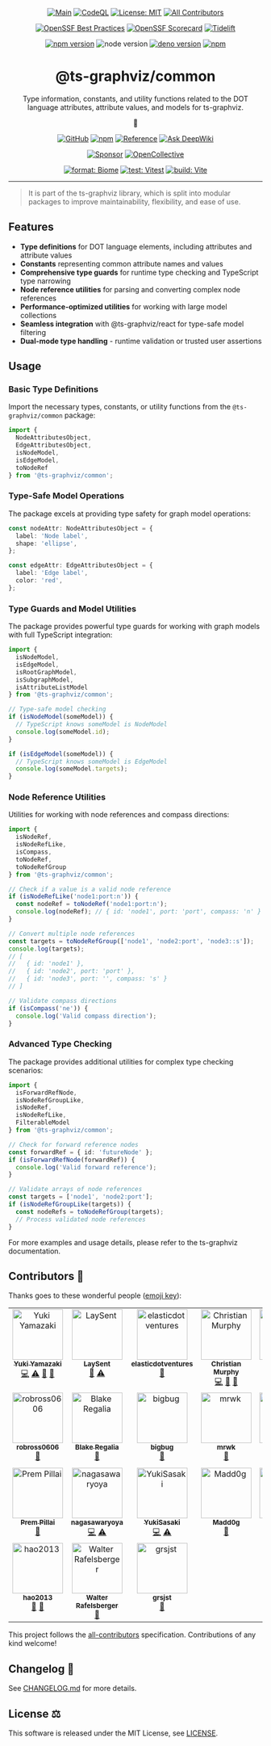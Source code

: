 <div align="center">

[![Main](https://github.com/ts-graphviz/ts-graphviz/actions/workflows/main.yaml/badge.svg)](https://github.com/ts-graphviz/ts-graphviz/actions/workflows/main.yaml)
[![CodeQL](https://github.com/ts-graphviz/ts-graphviz/actions/workflows/codeql-analysis.yml/badge.svg)](https://github.com/ts-graphviz/ts-graphviz/actions/workflows/codeql-analysis.yml)
[![License: MIT](https://img.shields.io/badge/License-MIT-yellow.svg)](https://github.com/ts-graphviz/ts-graphviz/blob/main/LICENSE)
[![All Contributors](https://img.shields.io/github/all-contributors/ts-graphviz/ts-graphviz?color=orange)](#contributors-)

[![OpenSSF Best Practices](https://www.bestpractices.dev/projects/8396/badge)](https://www.bestpractices.dev/projects/8396)
[![OpenSSF Scorecard](https://api.scorecard.dev/projects/github.com/ts-graphviz/ts-graphviz/badge)](https://scorecard.dev/viewer/?uri=github.com/ts-graphviz/ts-graphviz)
[![Tidelift](https://tidelift.com/badges/package/npm/ts-graphviz?style=flat)](https://tidelift.com/subscription/pkg/npm-ts-graphviz?utm_source=npm-ts-graphviz&utm_medium=readme)

[![npm version](https://badge.fury.io/js/ts-graphviz.svg)](https://badge.fury.io/js/ts-graphviz)
![node version](https://img.shields.io/node/v/ts-graphviz)
[![deno version](https://img.shields.io/badge/deno-lts-black?logo=deno)](https://github.com/denoland/deno)
[![npm](https://img.shields.io/npm/dm/ts-graphviz)](https://npmtrends.com/ts-graphviz)

# @ts-graphviz/common

Type information, constants, and utility functions related to the DOT language attributes, attribute values, and models for ts-graphviz.

🔗

[![GitHub](https://img.shields.io/badge/-GitHub-181717?logo=GitHub&style=flat)](https://github.com/ts-graphviz/ts-graphviz)
[![npm](https://img.shields.io/badge/-npm-CB3837?logo=npm&style=flat)](https://www.npmjs.com/package/ts-graphviz)
[![Reference](https://img.shields.io/badge/-API_Reference-3178C6?logo=TypeScript&style=flat&logoColor=fff)](https://ts-graphviz.github.io/ts-graphviz/)
[![Ask DeepWiki](https://deepwiki.com/badge.svg)](https://deepwiki.com/ts-graphviz/ts-graphviz)

[![Sponsor](https://img.shields.io/badge/-GitHub%20Sponsor-fff?logo=GitHub%20Sponsors&style=flat)](https://github.com/sponsors/ts-graphviz)
[![OpenCollective](https://img.shields.io/badge/-OpenCollective-7FADF2?logo=opencollective&style=flat&logoColor=white)](https://opencollective.com/ts-graphviz)

[![format: Biome](https://img.shields.io/badge/format%20with-Biome-F7B911?logo=biome&style=flat)](https://biomejs.dev/)
[![test: Vitest](https://img.shields.io/badge/tested%20with-Vitest-6E9F18?logo=vitest&style=flat)](https://vitest.dev/)
[![build: Vite](https://img.shields.io/badge/build%20with-Vite-646CFF?logo=vite&style=flat)](https://rollupjs.org/)

</div>

---

> It is part of the ts-graphviz library, which is split into modular packages to improve maintainability, flexibility, and ease of use.

## Features

- **Type definitions** for DOT language elements, including attributes and attribute values
- **Constants** representing common attribute names and values
- **Comprehensive type guards** for runtime type checking and TypeScript type narrowing
- **Node reference utilities** for parsing and converting complex node references
- **Performance-optimized utilities** for working with large model collections
- **Seamless integration** with @ts-graphviz/react for type-safe model filtering
- **Dual-mode type handling** - runtime validation or trusted user assertions

## Usage

### Basic Type Definitions

Import the necessary types, constants, or utility functions from the `@ts-graphviz/common` package:

```ts
import {
  NodeAttributesObject,
  EdgeAttributesObject,
  isNodeModel,
  isEdgeModel,
  toNodeRef
} from '@ts-graphviz/common';
```

### Type-Safe Model Operations

The package excels at providing type safety for graph model operations:


```ts
const nodeAttr: NodeAttributesObject = {
  label: 'Node label',
  shape: 'ellipse',
};

const edgeAttr: EdgeAttributesObject = {
  label: 'Edge label',
  color: 'red',
};
```

### Type Guards and Model Utilities

The package provides powerful type guards for working with graph models with full TypeScript integration:

```ts
import {
  isNodeModel,
  isEdgeModel,
  isRootGraphModel,
  isSubgraphModel,
  isAttributeListModel
} from '@ts-graphviz/common';

// Type-safe model checking
if (isNodeModel(someModel)) {
  // TypeScript knows someModel is NodeModel
  console.log(someModel.id);
}

if (isEdgeModel(someModel)) {
  // TypeScript knows someModel is EdgeModel
  console.log(someModel.targets);
}
```

### Node Reference Utilities

Utilities for working with node references and compass directions:

```ts
import {
  isNodeRef,
  isNodeRefLike,
  isCompass,
  toNodeRef,
  toNodeRefGroup
} from '@ts-graphviz/common';

// Check if a value is a valid node reference
if (isNodeRefLike('node1:port:n')) {
  const nodeRef = toNodeRef('node1:port:n');
  console.log(nodeRef); // { id: 'node1', port: 'port', compass: 'n' }
}

// Convert multiple node references
const targets = toNodeRefGroup(['node1', 'node2:port', 'node3::s']);
console.log(targets);
// [
//   { id: 'node1' },
//   { id: 'node2', port: 'port' },
//   { id: 'node3', port: '', compass: 's' }
// ]

// Validate compass directions
if (isCompass('ne')) {
  console.log('Valid compass direction');
}
```

### Advanced Type Checking

The package provides additional utilities for complex type checking scenarios:

```ts
import {
  isForwardRefNode,
  isNodeRefGroupLike,
  isNodeRef,
  isNodeRefLike,
  FilterableModel
} from '@ts-graphviz/common';

// Check for forward reference nodes
const forwardRef = { id: 'futureNode' };
if (isForwardRefNode(forwardRef)) {
  console.log('Valid forward reference');
}

// Validate arrays of node references
const targets = ['node1', 'node2:port'];
if (isNodeRefGroupLike(targets)) {
  const nodeRefs = toNodeRefGroup(targets);
  // Process validated node references
}
```

For more examples and usage details, please refer to the ts-graphviz documentation.

## Contributors 👥

Thanks goes to these wonderful people ([emoji key](https://allcontributors.org/docs/en/emoji-key)):

<!-- ALL-CONTRIBUTORS-LIST:START - Do not remove or modify this section -->
<!-- prettier-ignore-start -->
<!-- markdownlint-disable -->
<table>
  <tbody>
    <tr>
      <td align="center" valign="top" width="14.28%"><a href="http://blog.kamiazya.tech/"><img src="https://avatars0.githubusercontent.com/u/35218186?v=4?s=100" width="100px;" alt="Yuki Yamazaki"/><br /><sub><b>Yuki Yamazaki</b></sub></a><br /><a href="https://github.com/ts-graphviz/ts-graphviz/commits?author=kamiazya" title="Code">💻</a> <a href="https://github.com/ts-graphviz/ts-graphviz/commits?author=kamiazya" title="Tests">⚠️</a> <a href="https://github.com/ts-graphviz/ts-graphviz/commits?author=kamiazya" title="Documentation">📖</a> <a href="#ideas-kamiazya" title="Ideas, Planning, & Feedback">🤔</a></td>
      <td align="center" valign="top" width="14.28%"><a href="https://laysent.com"><img src="https://avatars2.githubusercontent.com/u/1191606?v=4?s=100" width="100px;" alt="LaySent"/><br /><sub><b>LaySent</b></sub></a><br /><a href="https://github.com/ts-graphviz/ts-graphviz/issues?q=author%3Alaysent" title="Bug reports">🐛</a> <a href="https://github.com/ts-graphviz/ts-graphviz/commits?author=laysent" title="Tests">⚠️</a></td>
      <td align="center" valign="top" width="14.28%"><a href="https://github.com/elasticdotventures"><img src="https://avatars0.githubusercontent.com/u/35611074?v=4?s=100" width="100px;" alt="elasticdotventures"/><br /><sub><b>elasticdotventures</b></sub></a><br /><a href="https://github.com/ts-graphviz/ts-graphviz/commits?author=elasticdotventures" title="Documentation">📖</a></td>
      <td align="center" valign="top" width="14.28%"><a href="https://github.com/ChristianMurphy"><img src="https://avatars.githubusercontent.com/u/3107513?v=4?s=100" width="100px;" alt="Christian Murphy"/><br /><sub><b>Christian Murphy</b></sub></a><br /><a href="https://github.com/ts-graphviz/ts-graphviz/commits?author=ChristianMurphy" title="Code">💻</a> <a href="#ideas-ChristianMurphy" title="Ideas, Planning, & Feedback">🤔</a> <a href="https://github.com/ts-graphviz/ts-graphviz/commits?author=ChristianMurphy" title="Documentation">📖</a></td>
      <td align="center" valign="top" width="14.28%"><a href="https://github.com/ArtemAdamenko"><img src="https://avatars.githubusercontent.com/u/2178516?v=4?s=100" width="100px;" alt="Artem"/><br /><sub><b>Artem</b></sub></a><br /><a href="https://github.com/ts-graphviz/ts-graphviz/issues?q=author%3AArtemAdamenko" title="Bug reports">🐛</a></td>
      <td align="center" valign="top" width="14.28%"><a href="https://github.com/fredericohpandolfo"><img src="https://avatars.githubusercontent.com/u/24229136?v=4?s=100" width="100px;" alt="fredericohpandolfo"/><br /><sub><b>fredericohpandolfo</b></sub></a><br /><a href="https://github.com/ts-graphviz/ts-graphviz/issues?q=author%3Afredericohpandolfo" title="Bug reports">🐛</a></td>
      <td align="center" valign="top" width="14.28%"><a href="https://github.com/diegoquinteiro"><img src="https://avatars.githubusercontent.com/u/1878108?v=4?s=100" width="100px;" alt="diegoquinteiro"/><br /><sub><b>diegoquinteiro</b></sub></a><br /><a href="https://github.com/ts-graphviz/ts-graphviz/issues?q=author%3Adiegoquinteiro" title="Bug reports">🐛</a></td>
    </tr>
    <tr>
      <td align="center" valign="top" width="14.28%"><a href="https://github.com/robross0606"><img src="https://avatars.githubusercontent.com/u/2965467?v=4?s=100" width="100px;" alt="robross0606"/><br /><sub><b>robross0606</b></sub></a><br /><a href="#ideas-robross0606" title="Ideas, Planning, & Feedback">🤔</a></td>
      <td align="center" valign="top" width="14.28%"><a href="https://blake-regalia.net"><img src="https://avatars.githubusercontent.com/u/1456400?v=4?s=100" width="100px;" alt="Blake Regalia"/><br /><sub><b>Blake Regalia</b></sub></a><br /><a href="https://github.com/ts-graphviz/ts-graphviz/issues?q=author%3Ablake-regalia" title="Bug reports">🐛</a></td>
      <td align="center" valign="top" width="14.28%"><a href="https://github.com/bigbug"><img src="https://avatars.githubusercontent.com/u/27259?v=4?s=100" width="100px;" alt="bigbug"/><br /><sub><b>bigbug</b></sub></a><br /><a href="#question-bigbug" title="Answering Questions">💬</a></td>
      <td align="center" valign="top" width="14.28%"><a href="https://github.com/murawakimitsuhiro"><img src="https://avatars.githubusercontent.com/u/13833242?v=4?s=100" width="100px;" alt="mrwk"/><br /><sub><b>mrwk</b></sub></a><br /><a href="#question-murawakimitsuhiro" title="Answering Questions">💬</a></td>
      <td align="center" valign="top" width="14.28%"><a href="https://github.com/svdvonde"><img src="https://avatars.githubusercontent.com/u/2751783?v=4?s=100" width="100px;" alt="svdvonde"/><br /><sub><b>svdvonde</b></sub></a><br /><a href="#question-svdvonde" title="Answering Questions">💬</a></td>
      <td align="center" valign="top" width="14.28%"><a href="https://github.com/seethroughdev"><img src="https://avatars.githubusercontent.com/u/203779?v=4?s=100" width="100px;" alt="Adam"/><br /><sub><b>Adam</b></sub></a><br /><a href="#question-seethroughdev" title="Answering Questions">💬</a></td>
      <td align="center" valign="top" width="14.28%"><a href="https://github.com/trevor-scheer"><img src="https://avatars.githubusercontent.com/u/29644393?v=4?s=100" width="100px;" alt="Trevor Scheer"/><br /><sub><b>Trevor Scheer</b></sub></a><br /><a href="#a11y-trevor-scheer" title="Accessibility">️️️️♿️</a></td>
    </tr>
    <tr>
      <td align="center" valign="top" width="14.28%"><a href="https://pre.ms"><img src="https://avatars.githubusercontent.com/u/238277?v=4?s=100" width="100px;" alt="Prem Pillai"/><br /><sub><b>Prem Pillai</b></sub></a><br /><a href="https://github.com/ts-graphviz/ts-graphviz/issues?q=author%3Acloud-on-prem" title="Bug reports">🐛</a></td>
      <td align="center" valign="top" width="14.28%"><a href="https://github.com/nagasawaryoya"><img src="https://avatars.githubusercontent.com/u/53528726?v=4?s=100" width="100px;" alt="nagasawaryoya"/><br /><sub><b>nagasawaryoya</b></sub></a><br /><a href="https://github.com/ts-graphviz/ts-graphviz/commits?author=nagasawaryoya" title="Code">💻</a> <a href="https://github.com/ts-graphviz/ts-graphviz/commits?author=nagasawaryoya" title="Tests">⚠️</a></td>
      <td align="center" valign="top" width="14.28%"><a href="https://github.com/tokidrill"><img src="https://avatars.githubusercontent.com/u/42460318?v=4?s=100" width="100px;" alt="YukiSasaki"/><br /><sub><b>YukiSasaki</b></sub></a><br /><a href="https://github.com/ts-graphviz/ts-graphviz/commits?author=tokidrill" title="Code">💻</a> <a href="https://github.com/ts-graphviz/ts-graphviz/commits?author=tokidrill" title="Tests">⚠️</a></td>
      <td align="center" valign="top" width="14.28%"><a href="https://github.com/Madd0g"><img src="https://avatars.githubusercontent.com/u/1171003?v=4?s=100" width="100px;" alt="Madd0g"/><br /><sub><b>Madd0g</b></sub></a><br /><a href="https://github.com/ts-graphviz/ts-graphviz/issues?q=author%3AMadd0g" title="Bug reports">🐛</a></td>
      <td align="center" valign="top" width="14.28%"><a href="https://github.com/j4k0xb"><img src="https://avatars.githubusercontent.com/u/55899582?v=4?s=100" width="100px;" alt="j4k0xb"/><br /><sub><b>j4k0xb</b></sub></a><br /><a href="https://github.com/ts-graphviz/ts-graphviz/issues?q=author%3Aj4k0xb" title="Bug reports">🐛</a></td>
      <td align="center" valign="top" width="14.28%"><a href="https://github.com/haved"><img src="https://avatars.githubusercontent.com/u/3748845?v=4?s=100" width="100px;" alt="HKrogstie"/><br /><sub><b>HKrogstie</b></sub></a><br /><a href="https://github.com/ts-graphviz/ts-graphviz/issues?q=author%3Ahaved" title="Bug reports">🐛</a></td>
      <td align="center" valign="top" width="14.28%"><a href="https://github.com/septatrix"><img src="https://avatars.githubusercontent.com/u/24257556?v=4?s=100" width="100px;" alt="Nils K"/><br /><sub><b>Nils K</b></sub></a><br /><a href="https://github.com/ts-graphviz/ts-graphviz/issues?q=author%3Aseptatrix" title="Bug reports">🐛</a></td>
    </tr>
    <tr>
      <td align="center" valign="top" width="14.28%"><a href="https://github.com/hao2013"><img src="https://avatars.githubusercontent.com/u/67059492?v=4?s=100" width="100px;" alt="hao2013"/><br /><sub><b>hao2013</b></sub></a><br /><a href="#maintenance-hao2013" title="Maintenance">🚧</a> <a href="https://github.com/ts-graphviz/ts-graphviz/pulls?q=is%3Apr+reviewed-by%3Ahao2013" title="Reviewed Pull Requests">👀</a></td>
      <td align="center" valign="top" width="14.28%"><a href="http://www.walterra.dev"><img src="https://avatars.githubusercontent.com/u/230104?v=4?s=100" width="100px;" alt="Walter Rafelsberger"/><br /><sub><b>Walter Rafelsberger</b></sub></a><br /><a href="#question-walterra" title="Answering Questions">💬</a></td>
      <td align="center" valign="top" width="14.28%"><a href="https://github.com/grsjst"><img src="https://avatars.githubusercontent.com/u/4739018?v=4?s=100" width="100px;" alt="grsjst"/><br /><sub><b>grsjst</b></sub></a><br /><a href="https://github.com/ts-graphviz/ts-graphviz/issues?q=author%3Agrsjst" title="Bug reports">🐛</a></td>
    </tr>
  </tbody>
</table>

<!-- markdownlint-restore -->
<!-- prettier-ignore-end -->

<!-- ALL-CONTRIBUTORS-LIST:END -->

This project follows the [all-contributors](https://github.com/all-contributors/all-contributors)
specification. Contributions of any kind welcome!

## Changelog 📜

See [CHANGELOG.md](https://github.com/ts-graphviz/ts-graphviz/blob/main/packages/common/CHANGELOG.md) for more details.

## License ⚖️

This software is released under the MIT License, see [LICENSE](https://github.com/ts-graphviz/ts-graphviz/blob/main/LICENSE).
